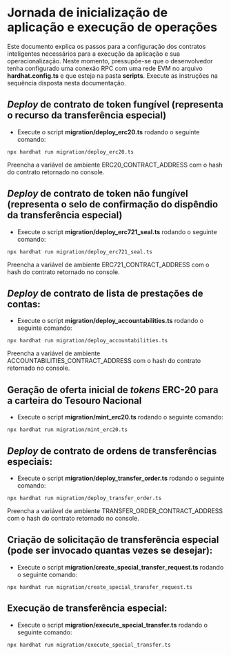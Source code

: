 # Jornada de inicialização de aplicação e execução de operações

Este documento explica os passos para a configuração dos contratos inteligentes necessários para a execução da aplicação e sua operacionalização. Neste momento, pressupõe-se que o desenvolvedor tenha configurado uma conexão RPC com uma rede EVM no arquivo **hardhat.config.ts** e que esteja na pasta **scripts**. Execute as instruções na sequência disposta nesta documentação.

## *Deploy* de contrato de token fungível (representa o recurso da transferência especial)

- Execute o script **migration/deploy_erc20.ts** rodando o seguinte comando:

```shell
npx hardhat run migration/deploy_erc20.ts
```

Preencha a variável de ambiente ERC20_CONTRACT_ADDRESS com o hash do contrato retornado no console.

## *Deploy* de contrato de token não fungível (representa o selo de confirmação do dispêndio da transferência especial)

- Execute o script **migration/deploy_erc721_seal.ts** rodando o seguinte comando:

```shell
npx hardhat run migration/deploy_erc721_seal.ts
```

Preencha a variável de ambiente ERC721_CONTRACT_ADDRESS com o hash do contrato retornado no console.

## *Deploy* de contrato de lista de prestações de contas:

- Execute o script **migration/deploy_accountabilities.ts** rodando o seguinte comando:

```shell
npx hardhat run migration/deploy_accountabilities.ts
```

Preencha a variável de ambiente ACCOUNTABILITIES_CONTRACT_ADDRESS com o hash do contrato retornado no console.

## Geração de oferta inicial de *tokens* ERC-20 para a carteira do Tesouro Nacional

- Execute o script **migration/mint_erc20.ts** rodando o seguinte comando:

```shell
npx hardhat run migration/mint_erc20.ts
```

## *Deploy* de contrato de ordens de transferências especiais:

- Execute o script **migration/deploy_transfer_order.ts** rodando o seguinte comando:

```shell
npx hardhat run migration/deploy_transfer_order.ts
```

Preencha a variável de ambiente TRANSFER_ORDER_CONTRACT_ADDRESS com o hash do contrato retornado no console.

## Criação de solicitação de transferência especial (pode ser invocado quantas vezes se desejar):

- Execute o script **migration/create_special_transfer_request.ts** rodando o seguinte comando:

```shell
npx hardhat run migration/create_special_transfer_request.ts
```

## Execução de transferência especial:

- Execute o script **migration/execute_special_transfer.ts** rodando o seguinte comando:

```shell
npx hardhat run migration/execute_special_transfer.ts
```



